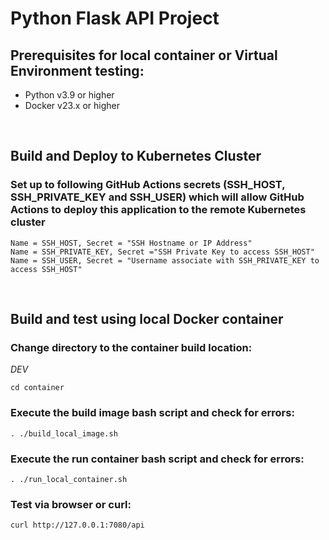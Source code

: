 # Python Flask API Project

## Prerequisites for local container or Virtual Environment testing:
<ul>
  <li>Python v3.9 or higher</li>
  <li>Docker v23.x or higher</li>
</ul>
<br>

## Build and Deploy to Kubernetes Cluster
### Set up to following GitHub Actions secrets (SSH_HOST, SSH_PRIVATE_KEY and SSH_USER) which will allow GitHub Actions to deploy this application to the remote Kubernetes cluster

```
Name = SSH_HOST, Secret = "SSH Hostname or IP Address"
Name = SSH_PRIVATE_KEY, Secret ="SSH Private Key to access SSH_HOST"
Name = SSH_USER, Secret = "Username associate with SSH_PRIVATE_KEY to access SSH_HOST" 

```
<br>

## Build and test using local Docker container

### Change directory to the container build location:
*DEV*
```
cd container
```

### Execute the build image bash script and check for errors:
```
. ./build_local_image.sh
```

### Execute the run container bash script and check for errors:
```
. ./run_local_container.sh
```

### Test via browser or curl:
```
curl http://127.0.0.1:7080/api 
```
